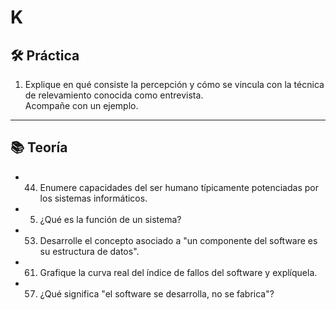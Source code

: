 # K

## 🛠️ Práctica

1. Explique en qué consiste la percepción y cómo se vincula con la técnica de relevamiento conocida como entrevista.  
   Acompañe con un ejemplo.

---

## 📚 Teoría

- 44. Enumere capacidades del ser humano típicamente potenciadas por los sistemas informáticos.

- 5. ¿Qué es la función de un sistema?

- 53. Desarrolle el concepto asociado a "un componente del software es su estructura de datos".

- 61. Grafique la curva real del índice de fallos del software y explíquela.

- 57. ¿Qué significa "el software se desarrolla, no se fabrica"?

